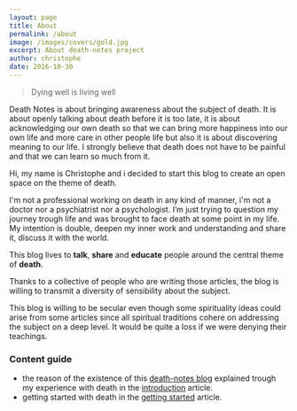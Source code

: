 ```yaml
---
layout: page
title: About
permalink: /about
image: /images/covers/gold.jpg
excerpt: About death-notes project
author: christophe
date: 2016-10-30
---
```


>Dying well is living well

Death Notes is about bringing awareness about the subject of death. It is about openly talking about death before it is too late, it is about acknowledging our own death so that we can  bring more happiness into our own life and more care in other people life but also it is about discovering meaning to our life.
I strongly believe that death does not have to be painful and that we can learn so much from it.

Hi, my name is Christophe and i decided to start this blog to create an open space on the theme of death.

I'm not a professional working on death in any kind of manner,  i'm not a doctor nor a psychiatrist nor a psychologist. I’m just trying to question my journey trough life and was brought to face death at some point in my life.
My intention is double, deepen my inner work and understanding and share it, discuss it with the world.

This blog lives to **talk**, **share** and **educate** people around the central theme of **death**.

Thanks to a collective of people who are writing those articles, the blog is willing to transmit a diversity of sensibility about the subject.

This blog is willing to be secular even though some spirituality  ideas could arise from some articles since all spiritual traditions cohere on addressing the subject on a deep level. It would be quite a loss if we were denying their teachings.


### Content guide

- the reason of the existence of this [death-notes blog](/) explained trough my experience with death in the [introduction](/introduction) article.
- getting started with death in the [getting started](/getting-started) article.